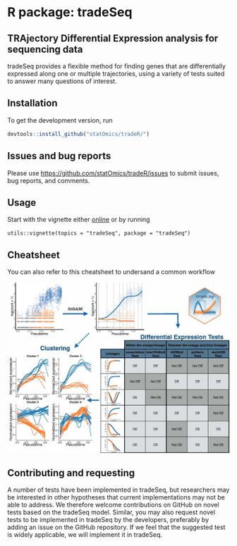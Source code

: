 # R package: tradeSeq
## TRAjectory Differential Expression analysis for sequencing data

tradeSeq provides a flexible method for finding genes that are differentially expressed along one or multiple trajectories, using a variety of tests suited to answer many questions of interest.

## Installation

To get the development version, run 
```r
devtools::install_github("statOmics/tradeR/")
```

## Issues and bug reports

Please use https://github.com/statOmics/tradeR/issues to submit issues, bug reports, and comments.

## Usage 

Start with the vignette either [online](https://statOmics.github.io/tradeR/) or by running
```{r}
utils::vignette(topics = "tradeSeq", package = "tradeSeq")
```

## Cheatsheet

You can also refer to this cheatsheet to undersand a common workflow

![](vignettes/cheatsheet.jpg)

## Contributing and requesting

A number of tests have been implemented in tradeSeq, but researchers may be interested in other hypotheses that current implementations may not be able to address. We therefore welcome contributions on GitHub on novel tests based on the tradeSeq model.
Similar, you may also request novel tests to be implemented in tradeSeq by the developers, preferably by adding an issue on the GitHub repository. If we feel that the suggested test is widely applicable, we will implement it in tradeSeq.
